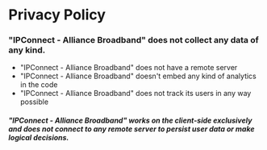 # Privacy Policy


### "IPConnect - Alliance Broadband" does not collect any data of any kind.
- "IPConnect - Alliance Broadband" does not have a remote server
- "IPConnect - Alliance Broadband" doesn't embed any kind of analytics in the code
- "IPConnect - Alliance Broadband" does not track its users in any way possible
##### "IPConnect - Alliance Broadband" works on the client-side exclusively and does not connect to any remote server to persist user data or make logical decisions.

